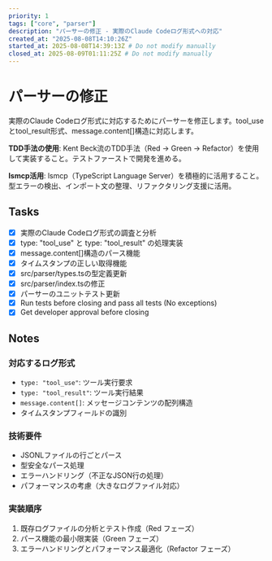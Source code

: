 ```yaml
---
priority: 1
tags: ["core", "parser"]
description: "パーサーの修正 - 実際のClaude Codeログ形式への対応"
created_at: "2025-08-08T14:10:26Z"
started_at: 2025-08-08T14:39:13Z # Do not modify manually
closed_at: 2025-08-09T01:11:25Z # Do not modify manually
---
```


# パーサーの修正

実際のClaude Codeログ形式に対応するためにパーサーを修正します。tool_useとtool_result形式、message.content[]構造に対応します。

**TDD手法の使用**: Kent Beck流のTDD手法（Red → Green → Refactor）を使用して実装すること。テストファーストで開発を進める。

**lsmcp活用**: lsmcp（TypeScript Language Server）を積極的に活用すること。型エラーの検出、インポート文の整理、リファクタリング支援に活用。

## Tasks

- [x] 実際のClaude Codeログ形式の調査と分析
- [x] type: "tool_use" と type: "tool_result" の処理実装
- [x] message.content[]構造のパース機能
- [x] タイムスタンプの正しい取得機能
- [x] src/parser/types.tsの型定義更新
- [x] src/parser/index.tsの修正
- [x] パーサーのユニットテスト更新
- [x] Run tests before closing and pass all tests (No exceptions)
- [x] Get developer approval before closing

## Notes

### 対応するログ形式
- `type: "tool_use"`: ツール実行要求
- `type: "tool_result"`: ツール実行結果
- `message.content[]`: メッセージコンテンツの配列構造
- タイムスタンプフィールドの識別

### 技術要件
- JSONLファイルの行ごとパース
- 型安全なパース処理
- エラーハンドリング（不正なJSON行の処理）
- パフォーマンスの考慮（大きなログファイル対応）

### 実装順序
1. 既存ログファイルの分析とテスト作成（Red フェーズ）
2. パース機能の最小限実装（Green フェーズ）
3. エラーハンドリングとパフォーマンス最適化（Refactor フェーズ）
